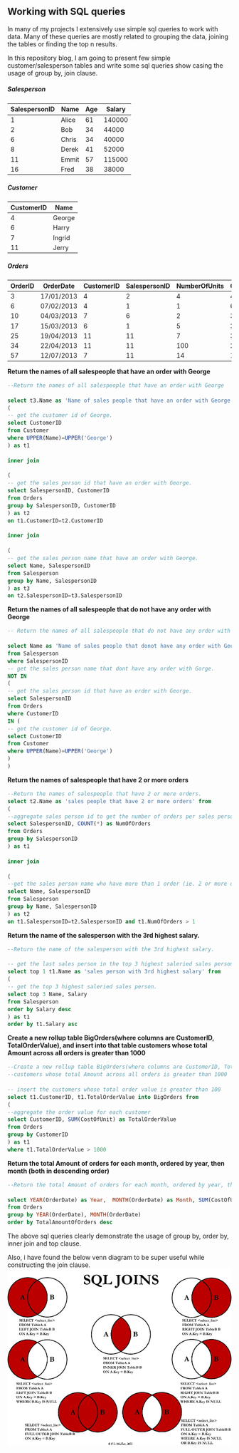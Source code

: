 ## Working with SQL queries

In many of my projects I extensively use simple sql queries to work with data. Many of these queries are mostly related to grouping the data, joining the tables or finding the top n results.

In this repository blog, I am going to present few simple customer/salesperson tables and write some sql queries show casing the usage of group by, join clause.

##### Salesperson  
SalespersonID | Name | Age | Salary
------------- | ---- | --- | ------
1 | Alice | 61 | 140000
2 | Bob | 34 | 44000
6 | Chris | 34 | 40000
8 | Derek | 41 | 52000
11 | Emmit | 57 | 115000
16 | Fred | 38 | 38000

#####  Customer  
CustomerID | Name
---------- | ----
4 | George
6 | Harry
7 | Ingrid
11 | Jerry

##### Orders
OrderID | OrderDate | CustomerID | SalespersonID | NumberOfUnits | CostOfUnit
------- | --------- | ----------- | ------------ | ------------- | ----------
3 | 17/01/2013 | 4 | 2 | 4 | 400
6 | 07/02/2013 | 4 | 1 | 1 | 600
10 | 04/03/2013 | 7 | 6 | 2 | 300
17 | 15/03/2013 | 6 | 1 | 5 | 300
25 | 19/04/2013 | 11 | 11 | 7 | 300
34 | 22/04/2013 | 11 | 11 | 100 | 26
57 | 12/07/2013 | 7 | 11 | 14 | 11

**Return the names of all salespeople that
have an order with George**

```sql
--Return the names of all salespeople that have an order with George

select t3.Name as 'Name of sales people that have an order with George' from
(
-- get the customer id of George.
select CustomerID
from Customer
where UPPER(Name)=UPPER('George')
) as t1

inner join

(
-- get the sales person id that have an order with George.
select SalespersonID, CustomerID
from Orders
group by SalespersonID, CustomerID
) as t2
on t1.CustomerID=t2.CustomerID

inner join

(
-- get the sales person name that have an order with George.
select Name, SalespersonID
from Salesperson
group by Name, SalespersonID
) as t3
on t2.SalespersonID=t3.SalespersonID
```

**Return the names of all salespeople that do
not have any order with George**

```sql
-- Return the names of all salespeople that do not have any order with George

select Name as 'Name of sales people that donot have any order with George'
from Salesperson
where SalespersonID
-- get the sales person name that dont have any order with Gorge.
NOT IN
(
-- get the sales person id that have an order with George.
select SalespersonID
from Orders
where CustomerID
IN (
-- get the customer id of George.
select CustomerID
from Customer
where UPPER(Name)=UPPER('George')
)
)
```

**Return the names of salespeople that have
2 or more orders**

```sql
--Return the names of salespeople that have 2 or more orders.
select t2.Name as 'sales people that have 2 or more orders' from
(
--aggregate sales person id to get the number of orders per sales person.
select SalespersonID, COUNT(*) as NumOfOrders
from Orders
group by SalespersonID
) as t1

inner join

(
--get the sales person name who have more than 1 order (ie. 2 or more orders)
select Name, SalespersonID
from Salesperson
group by Name, SalespersonID
) as t2
on t1.SalespersonID=t2.SalespersonID and t1.NumOfOrders > 1
```

**Return the name of the salesperson with
the 3rd highest salary.**

```sql
--Return the name of the salesperson with the 3rd highest salary.

-- get the last sales person in the top 3 highest saleried sales person.
select top 1 t1.Name as 'sales person with 3rd highest salary' from
(
-- get the top 3 highest saleried sales person.
select top 3 Name, Salary
from Salesperson
order by Salary desc
) as t1
order by t1.Salary asc
```

**Create a new roll­up table BigOrders(where
columns are CustomerID,
TotalOrderValue), and insert into that table
customers whose total Amount across all
orders is greater than 1000**

```sql
--Create a new rollup table BigOrders(where columns are CustomerID, TotalOrderValue), and insert into that table
--customers whose total Amount across all orders is greater than 1000

-- insert the customers whose total order value is greater than 100
select t1.CustomerID, t1.TotalOrderValue into BigOrders from
(
--aggregate the order value for each customer
select CustomerID, SUM(CostOfUnit) as TotalOrderValue
from Orders
group by CustomerID
) as t1
where t1.TotalOrderValue > 1000
```

**Return the total Amount of orders for each
month, ordered by year, then month (both
in descending order)**

```sql
--Return the total Amount of orders for each month, ordered by year, then month (both in descending order)

select YEAR(OrderDate) as Year,  MONTH(OrderDate) as Month, SUM(CostOfUnit) as TotalAmountOfOrders
from Orders
group by YEAR(OrderDate), MONTH(OrderDate)
order by TotalAmountOfOrders desc
```

The above sql queries clearly demonstrate the usage of group by, order by, inner join and top clause.

Also, i have found the below venn diagram to be super useful while constructing the join clause.
![SQL join venn diagram](sql_joins_venn.jpg)
